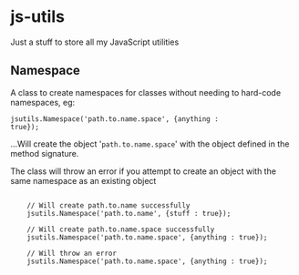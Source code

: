 js-utils
========

Just a stuff to store all my JavaScript utilities

## Namespace

A class to create namespaces for classes without needing to hard-code namespaces, eg:

<code>jsutils.Namespace('path.to.name.space', {anything : true});</code>

...Will create the object '<code>path.to.name.space</code>' with the object defined in the method signature.

The class will throw an error if you attempt to create an object with the same namespace as an existing object

<pre>
<code>
	// Will create path.to.name successfully
	jsutils.Namespace('path.to.name', {stuff : true});
	
	// Will create path.to.name.space successfully
	jsutils.Namespace('path.to.name.space', {anything : true});
		
	// Will throw an error
	jsutils.Namespace('path.to.name.space', {anything : true});
</code>
</pre>
